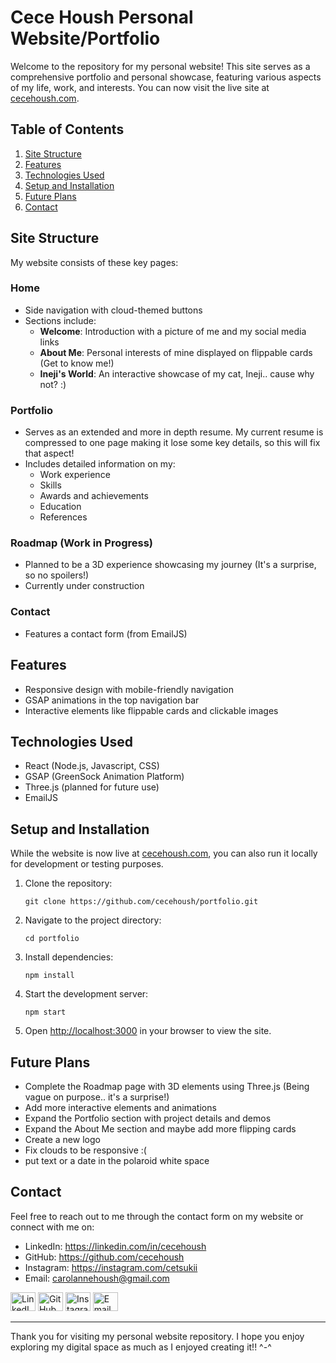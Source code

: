 # Cece Housh Personal Website/Portfolio

Welcome to the repository for my personal website! This site serves as a comprehensive portfolio and personal showcase, featuring various aspects of my life, work, and interests. You can now visit the live site at [cecehoush.com](https://cecehoush.com).

## Table of Contents
1. [Site Structure](#site-structure)
2. [Features](#features)
3. [Technologies Used](#technologies-used)
4. [Setup and Installation](#setup-and-installation)
5. [Future Plans](#future-plans)
6. [Contact](#contact)

## Site Structure

My website consists of these key pages:

### Home
- Side navigation with cloud-themed buttons
- Sections include:
  - **Welcome**: Introduction with a picture of me and my social media links
  - **About Me**: Personal interests of mine displayed on flippable cards (Get to know me!)
  - **Ineji's World**: An interactive showcase of my cat, Ineji.. cause why not? :)

### Portfolio
- Serves as an extended and more in depth resume. My current resume is compressed to one page making it lose some key details, so this will fix that aspect!
- Includes detailed information on my:
  - Work experience
  - Skills
  - Awards and achievements
  - Education
  - References

### Roadmap (Work in Progress)
- Planned to be a 3D experience showcasing my journey (It's a surprise, so no spoilers!)
- Currently under construction

### Contact
- Features a contact form (from EmailJS)

## Features

- Responsive design with mobile-friendly navigation
- GSAP animations in the top navigation bar
- Interactive elements like flippable cards and clickable images

## Technologies Used

- React (Node.js, Javascript, CSS)
- GSAP (GreenSock Animation Platform)
- Three.js (planned for future use)
- EmailJS

## Setup and Installation

While the website is now live at [cecehoush.com](https://cecehoush.com), you can also run it locally for development or testing purposes.

1. Clone the repository:
   ```
   git clone https://github.com/cecehoush/portfolio.git
   ```

2. Navigate to the project directory:
   ```
   cd portfolio
   ```

3. Install dependencies:
   ```
   npm install
   ```

4. Start the development server:
   ```
   npm start
   ```

5. Open [http://localhost:3000](http://localhost:3000) in your browser to view the site.

## Future Plans

- Complete the Roadmap page with 3D elements using Three.js (Being vague on purpose.. it's a surprise!)
- Add more interactive elements and animations
- Expand the Portfolio section with project details and demos
- Expand the About Me section and maybe add more flipping cards
- Create a new logo
- Fix clouds to be responsive :(
- put text or a date in the polaroid white space

## Contact

Feel free to reach out to me through the contact form on my website or connect with me on:

- LinkedIn: https://linkedin.com/in/cecehoush
- GitHub: https://github.com/cecehoush
- Instagram: https://instagram.com/cetsukii
- Email: carolannehoush@gmail.com

<p align="left">
  <a href="https://linkedin.com/in/cecehoush" target="_blank"><img src="https://raw.githubusercontent.com/rahuldkjain/github-profile-readme-generator/master/src/images/icons/Social/linked-in-alt.svg" alt="LinkedIn" height="30" width="40" /></a>
  <a href="https://github.com/cecehoush" target="_blank"><img src="https://raw.githubusercontent.com/rahuldkjain/github-profile-readme-generator/master/src/images/icons/Social/github.svg" alt="GitHub" height="30" width="40" /></a>
  <a href="https://instagram.com/cetsukii" target="_blank"><img src="https://raw.githubusercontent.com/rahuldkjain/github-profile-readme-generator/master/src/images/icons/Social/instagram.svg" alt="Instagram" height="30" width="40" /></a>
  <a href="mailto:carolannehoush@gmail.com" target="_blank"><img src="https://raw.githubusercontent.com/rahuldkjain/github-profile-readme-generator/master/src/images/icons/Social/google.svg" alt="Email" height="30" width="40" /></a>

---

Thank you for visiting my personal website repository. I hope you enjoy exploring my digital space as much as I enjoyed creating it!!  ^-^
